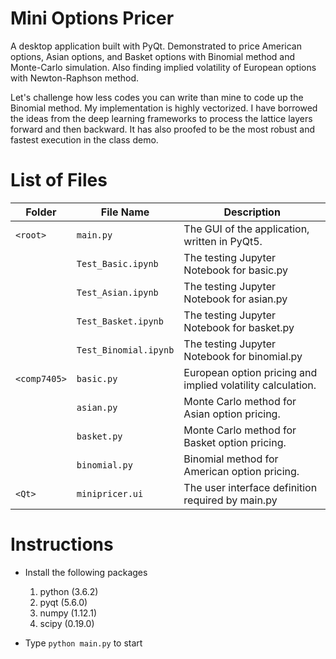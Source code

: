 Mini Options Pricer
===

A desktop application built with PyQt. Demonstrated to price American options, Asian options, and Basket options with Binomial method and Monte-Carlo simulation. Also finding implied volatility of European options with Newton-Raphson method.

Let's challenge how less codes you can write than mine to code up the Binomial method. My implementation is highly vectorized. I have borrowed the ideas from the deep learning frameworks to process the lattice layers forward and then backward. It has also proofed to be the most robust and fastest execution in the class demo.

List of Files
===
|Folder|File Name|Description|
|---|---|---|
|`<root>`|`main.py`|The GUI of the application, written in PyQt5.
||`Test_Basic.ipynb`|The testing Jupyter Notebook for basic.py
||`Test_Asian.ipynb`|The testing Jupyter Notebook for asian.py
||`Test_Basket.ipynb`|The testing Jupyter Notebook for basket.py
||`Test_Binomial.ipynb`|The testing Jupyter Notebook for binomial.py
|`<comp7405>`|`basic.py`|European option pricing and implied volatility calculation.
||`asian.py`|Monte Carlo method for Asian option pricing.
||`basket.py`|Monte Carlo method for Basket option pricing.
||`binomial.py`|Binomial method for American option pricing.
|`<Qt>`|`minipricer.ui`|The user interface definition required by main.py

Instructions
===
- Install the following packages
	1.	python (3.6.2)
	2. pyqt (5.6.0)
	3. numpy (1.12.1)
	4. scipy (0.19.0)

- Type `python main.py` to start


